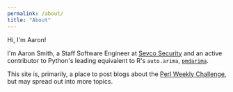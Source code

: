```yaml
---
permalink: /about/
title: "About"
---
```


Hi, I'm Aaron!

I'm Aaron Smith, a Staff Software Engineer at [Sevco Security](https://sevcosecurity.com/) and an active contributor to Python's leading equivalent to R's `auto.arima`, [`pmdarima`](https://github.com/alkaline-ml/pmdarima).

This site is, primarily, a place to post blogs about the [Perl Weekly Challenge](https://perlweeklychallenge.org/), but may spread out into more topics.